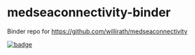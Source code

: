 # medseaconnectivity-binder
Binder repo for https://github.com/willirath/medseaconnectivity

[![badge](https://img.shields.io/static/v1.svg?logo=Jupyter&label=Pangeo+Binder&message=GCE+us-central1&color=blue)](https://binder.pangeo.io/v2/gh/willirath/medseaconnectivity-binder/master?urlpath=git-pull%3Frepo%3Dhttps%253A%252F%252Fgithub.com%252Fwillirath%252Fmedseaconnectivity%26urlpath%3Dlab%252Ftree%252Fmedseaconnectivity%252F.%252F%26branch%3Dmaster)
